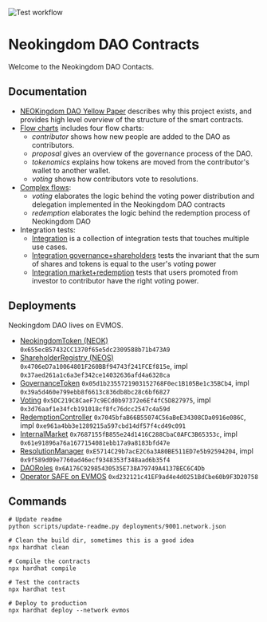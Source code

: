 ![Test workflow](https://github.com/NeokingdomDAO/contracts/actions/workflows/node.yml/badge.svg)

# Neokingdom DAO Contracts

Welcome to the Neokingdom DAO Contacts.

## Documentation

- [NEOKingdom DAO Yellow Paper](./docs/yellowpaper/yellowpaper.md) describes why this project exists, and provides high level overview of the structure of the smart contracts.
- [Flow charts](./docs/flowcharts) includes four flow charts:
  - _contributor_ shows how new people are added to the DAO as contributors.
  - _proposal_ gives an overview of the governance process of the DAO.
  - _tokenomics_ explains how tokens are moved from the contributor's wallet to another wallet.
  - _voting_ shows how contributors vote to resolutions.
- [Complex flows](./docs/complex_flows):
  - _voting_ elaborates the logic behind the voting power distribution and delegation implemented in the Neokingdom DAO contracts
  - _redemption_ elaborates the logic behind the redemption process of Neokingdom DAO
- Integration tests:
  - [Integration](./test/Integration.ts) is a collection of integration tests that touches multiple use cases.
  - [Integration governance+shareholders](./test/IntegrationGovernanceShareholders.ts) tests the invariant that the sum of shares and tokens is equal to the user's voting power
  - [Integration market+redemption](./test/IntegrationInternalMarketRedemptionController.ts) tests that users promoted from investor to contributor have the right voting power.

## Deployments

Neokingdom DAO lives on EVMOS.

- [NeokingdomToken (NEOK)](https://escan.live/address/0x655ecB57432CC1370f65e5dc2309588b71b473A9) `0x655ecB57432CC1370f65e5dc2309588b71b473A9`
- [ShareholderRegistry (NEOS)](https://escan.live/address/0x4706eD7a10064801F260BBf94743f241FCEf815e) `0x4706eD7a10064801F260BBf94743f241FCEf815e`, impl `0x37aed261a1c6a3ef342ce14032636afd4a6328ca`
- [GovernanceToken](https://escan.live/address/0x05d1b2355721903152768F0ec1B105Be1c35BCb4) `0x05d1b2355721903152768F0ec1B105Be1c35BCb4`, impl `0x39a5d460e799ebb8f6613c836db8bc28c6bf6827`
- [Voting](https://escan.live/address/0x5DC219C8CaeF7c9ECd0b97372e6Ef4fC5D827975) `0x5DC219C8CaeF7c9ECd0b97372e6Ef4fC5D827975`, impl `0x3d76aaf1e34fcb191018cf8fc76dcc2547c4a59d`
- [RedemptionController](https://escan.live/address/0x7045bfaB66B55074C56aBeE34308CDa0916e086C) `0x7045bfaB66B55074C56aBeE34308CDa0916e086C`, impl `0xe961a4bb3e1289215a597cbd14df57f4cd49c091`
- [InternalMarket](https://escan.live/address/0x7687155fB855e24d1416C288CbaC0AFC3B65353c) `0x7687155fB855e24d1416C288CbaC0AFC3B65353c`, impl `0x61e91896a76a1677154081ebb17a9a8183bfd47e`
- [ResolutionManager](https://escan.live/address/0xE5714C29b7acE2C6a3A80BE511ED7e5b92594204) `0xE5714C29b7acE2C6a3A80BE511ED7e5b92594204`, impl `0x9f589d09e7760ad46ecf9348353f348aad6b35f4`
- [DAORoles](https://escan.live/address/0x6A176C92985430535E738A79749A4137BEC6C4Db) `0x6A176C92985430535E738A79749A4137BEC6C4Db`
- [Operator SAFE on EVMOS](https://safe.evmos.org/evmos:0xd232121c41EF9ad4e4d0251BdCbe60b9F3D20758) `0xd232121c41EF9ad4e4d0251BdCbe60b9F3D20758`

## Commands

```
# Update readme
python scripts/update-readme.py deployments/9001.network.json
```

```
# Clean the build dir, sometimes this is a good idea
npx hardhat clean

# Compile the contracts
npx hardhat compile

# Test the contracts
npx hardhat test

# Deploy to production
npx hardhat deploy --network evmos
```
